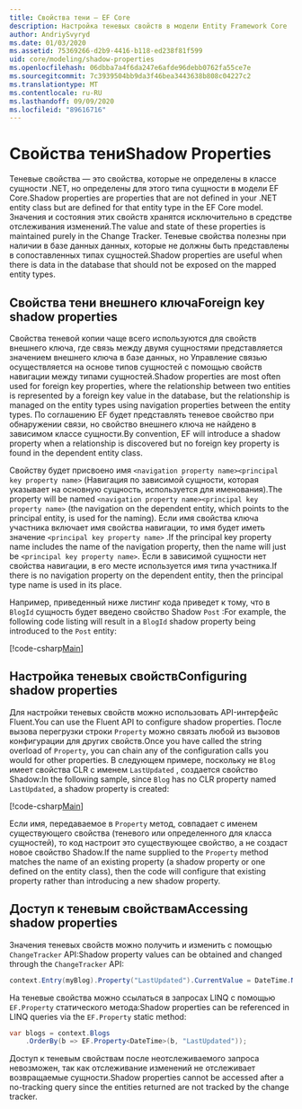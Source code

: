 ```yaml
---
title: Свойства тени — EF Core
description: Настройка теневых свойств в модели Entity Framework Core
author: AndriySvyryd
ms.date: 01/03/2020
ms.assetid: 75369266-d2b9-4416-b118-ed238f81f599
uid: core/modeling/shadow-properties
ms.openlocfilehash: 06dbba7a4f6da247e6afde96debb0762fa55ce7e
ms.sourcegitcommit: 7c3939504bb9da3f46bea3443638b808c04227c2
ms.translationtype: MT
ms.contentlocale: ru-RU
ms.lasthandoff: 09/09/2020
ms.locfileid: "89616716"
---
```

# <a name="shadow-properties"></a><span data-ttu-id="42c4d-103">Свойства тени</span><span class="sxs-lookup"><span data-stu-id="42c4d-103">Shadow Properties</span></span>

<span data-ttu-id="42c4d-104">Теневые свойства — это свойства, которые не определены в классе сущности .NET, но определены для этого типа сущности в модели EF Core.</span><span class="sxs-lookup"><span data-stu-id="42c4d-104">Shadow properties are properties that are not defined in your .NET entity class but are defined for that entity type in the EF Core model.</span></span> <span data-ttu-id="42c4d-105">Значения и состояния этих свойств хранятся исключительно в средстве отслеживания изменений.</span><span class="sxs-lookup"><span data-stu-id="42c4d-105">The value and state of these properties is maintained purely in the Change Tracker.</span></span> <span data-ttu-id="42c4d-106">Теневые свойства полезны при наличии в базе данных данных, которые не должны быть представлены в сопоставленных типах сущностей.</span><span class="sxs-lookup"><span data-stu-id="42c4d-106">Shadow properties are useful when there is data in the database that should not be exposed on the mapped entity types.</span></span>

## <a name="foreign-key-shadow-properties"></a><span data-ttu-id="42c4d-107">Свойства тени внешнего ключа</span><span class="sxs-lookup"><span data-stu-id="42c4d-107">Foreign key shadow properties</span></span>

<span data-ttu-id="42c4d-108">Свойства теневой копии чаще всего используются для свойств внешнего ключа, где связь между двумя сущностями представляется значением внешнего ключа в базе данных, но Управление связью осуществляется на основе типов сущностей с помощью свойств навигации между типами сущностей.</span><span class="sxs-lookup"><span data-stu-id="42c4d-108">Shadow properties are most often used for foreign key properties, where the relationship between two entities is represented by a foreign key value in the database, but the relationship is managed on the entity types using navigation properties between the entity types.</span></span> <span data-ttu-id="42c4d-109">По соглашению EF будет представлять теневое свойство при обнаружении связи, но свойство внешнего ключа не найдено в зависимом классе сущности.</span><span class="sxs-lookup"><span data-stu-id="42c4d-109">By convention, EF will introduce a shadow property when a relationship is discovered but no foreign key property is found in the dependent entity class.</span></span>

<span data-ttu-id="42c4d-110">Свойству будет присвоено имя `<navigation property name><principal key property name>` (Навигация по зависимой сущности, которая указывает на основную сущность, используется для именования).</span><span class="sxs-lookup"><span data-stu-id="42c4d-110">The property will be named `<navigation property name><principal key property name>` (the navigation on the dependent entity, which points to the principal entity, is used for the naming).</span></span> <span data-ttu-id="42c4d-111">Если имя свойства ключа участника включает имя свойства навигации, то имя будет иметь значение `<principal key property name>` .</span><span class="sxs-lookup"><span data-stu-id="42c4d-111">If the principal key property name includes the name of the navigation property, then the name will just be `<principal key property name>`.</span></span> <span data-ttu-id="42c4d-112">Если в зависимой сущности нет свойства навигации, в его месте используется имя типа участника.</span><span class="sxs-lookup"><span data-stu-id="42c4d-112">If there is no navigation property on the dependent entity, then the principal type name is used in its place.</span></span>

<span data-ttu-id="42c4d-113">Например, приведенный ниже листинг кода приведет к тому, что в `BlogId` сущность будет введено свойство Shadow `Post` :</span><span class="sxs-lookup"><span data-stu-id="42c4d-113">For example, the following code listing will result in a `BlogId` shadow property being introduced to the `Post` entity:</span></span>

[!code-csharp[Main](../../../samples/core/Modeling/Conventions/ShadowForeignKey.cs?name=Conventions&highlight=21-23)]

## <a name="configuring-shadow-properties"></a><span data-ttu-id="42c4d-114">Настройка теневых свойств</span><span class="sxs-lookup"><span data-stu-id="42c4d-114">Configuring shadow properties</span></span>

<span data-ttu-id="42c4d-115">Для настройки теневых свойств можно использовать API-интерфейс Fluent.</span><span class="sxs-lookup"><span data-stu-id="42c4d-115">You can use the Fluent API to configure shadow properties.</span></span> <span data-ttu-id="42c4d-116">После вызова перегрузки строки `Property` можно связать любой из вызовов конфигурации для других свойств.</span><span class="sxs-lookup"><span data-stu-id="42c4d-116">Once you have called the string overload of `Property`, you can chain any of the configuration calls you would for other properties.</span></span> <span data-ttu-id="42c4d-117">В следующем примере, поскольку не `Blog` имеет свойства CLR с именем `LastUpdated` , создается свойство Shadow:</span><span class="sxs-lookup"><span data-stu-id="42c4d-117">In the following sample, since `Blog` has no CLR property named `LastUpdated`, a shadow property is created:</span></span>

[!code-csharp[Main](../../../samples/core/Modeling/FluentAPI/ShadowProperty.cs?name=ShadowProperty&highlight=8)]

<span data-ttu-id="42c4d-118">Если имя, передаваемое в `Property` метод, совпадает с именем существующего свойства (теневого или определенного для класса сущностей), то код настроит это существующее свойство, а не создаст новое свойство Shadow.</span><span class="sxs-lookup"><span data-stu-id="42c4d-118">If the name supplied to the `Property` method matches the name of an existing property (a shadow property or one defined on the entity class), then the code will configure that existing property rather than introducing a new shadow property.</span></span>

## <a name="accessing-shadow-properties"></a><span data-ttu-id="42c4d-119">Доступ к теневым свойствам</span><span class="sxs-lookup"><span data-stu-id="42c4d-119">Accessing shadow properties</span></span>

<span data-ttu-id="42c4d-120">Значения теневых свойств можно получить и изменить с помощью `ChangeTracker` API:</span><span class="sxs-lookup"><span data-stu-id="42c4d-120">Shadow property values can be obtained and changed through the `ChangeTracker` API:</span></span>

``` csharp
context.Entry(myBlog).Property("LastUpdated").CurrentValue = DateTime.Now;
```

<span data-ttu-id="42c4d-121">На теневые свойства можно ссылаться в запросах LINQ с помощью `EF.Property` статического метода:</span><span class="sxs-lookup"><span data-stu-id="42c4d-121">Shadow properties can be referenced in LINQ queries via the `EF.Property` static method:</span></span>

``` csharp
var blogs = context.Blogs
    .OrderBy(b => EF.Property<DateTime>(b, "LastUpdated"));
```

<span data-ttu-id="42c4d-122">Доступ к теневым свойствам после неотслеживаемого запроса невозможен, так как отслеживание изменений не отслеживает возвращаемые сущности.</span><span class="sxs-lookup"><span data-stu-id="42c4d-122">Shadow properties cannot be accessed after a no-tracking query since the entities returned are not tracked by the change tracker.</span></span>

